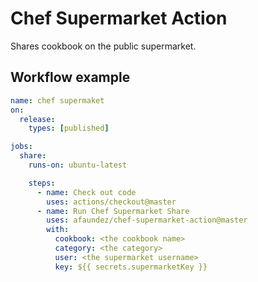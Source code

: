 # Chef Supermarket Action

Shares cookbook on the public supermarket.

## Workflow example

```yaml
name: chef supermaket
on:
  release:
    types: [published]

jobs:
  share:
    runs-on: ubuntu-latest

    steps:
      - name: Check out code
        uses: actions/checkout@master
      - name: Run Chef Supermarket Share
        uses: afaundez/chef-supermarket-action@master
        with:
          cookbook: <the cookbook name>
          category: <the category>
          user: <the supermarket username>
          key: ${{ secrets.supermarketKey }}
```
